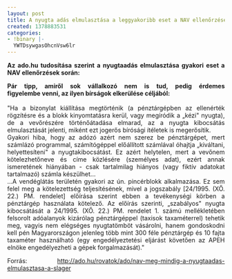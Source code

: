 ```yaml
---
layout: post
title: A nyugta adás elmulasztása a leggyakoribb eset a NAV ellenőrzések során
created: 1378883531
categories:
- !binary |-
  YWTDsywgasOhcnVsw6lr
---
```

<p style="text-align: justify;"><strong>Az ado.hu tudosítása szerint a nyugtaadás elmulasztása gyakori eset a NAV ellenőrzések során:</strong></p><p style="text-align: justify;"><strong>Pár tipp, amiről sok vállalkozó nem is tud, pedig érdemes figyelembe&nbsp;venni, az ilyen bírságok elkerülése céljából:</strong><br><br>"Ha a bizonylat kiállítása megtörténik (a pénztárgépben az ellenérték rögzítésre és a blokk kinyomtatásra kerül, vagy megíródik a „kézi" nyugta), de a vevőrészére történőátadása elmarad, az a nyugta kibocsátás elmulasztását jelenti, miként ezt jogerős bírósági ítéletek is megerősítik.<br>Gyakori hiba, hogy az adózó azért nem szerez be pénztárgépet, mert számlázó programmal, számítógéppel előállított számlával óhajtja „kiváltani, helyettesíteni" a nyugtakibocsátást. Ez azért helytelen, mert a vevőnem kötelezhetőneve és címe közlésére (személyes adat), ezért annak ismeretének hiányában - csak tartalmilag hiányos (vagy fiktív adatokat tartalmazó) számla készülhet...<br>...A vendéglátás területén gyakori az ún. pincérblokk alkalmazása. Ez sem felel meg a kötelezettség teljesítésének, mivel a jogszabály [24/1995. (XŐ. 22.) PM. rendelet] előírása szerint ebben a tevékenységi körben a pénztárgép használata kötelező. Az előírás szerinti, „szabályos" nyugta kibocsátását a 24/1995. (XŐ. 22.) PM. rendelet 1. számú mellékletében felsorolt adóalanyok kizárólag pénztárgéppel (taxisok taxaméterrel) tehetik meg, vagyis nem elégséges nyugtatömböt vásárolni, hanem gondoskodni kell pén Magyarországon jelenleg több mint 300 féle pénztárgép és 10 fajta taxaméter használható (egy engedélyeztetési eljárást követően az APEH elnöke engedélyezheti a gépek forgalmazását)."</p><p style="text-align: justify;">Forrás:&nbsp;<a href="http://ado.hu/rovatok/ado/nav-meg-mindig-a-nyugtaadas-elmulasztasa-a-slager" target="_blank" rel="nofollow nofollow">http://ado.hu/rovatok/ado/nav-meg-mindig-a-nyugtaadas-elmulasztasa-a-slager</a></p>
